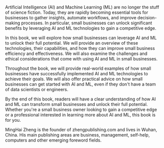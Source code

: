 

Artificial Intelligence (AI) and Machine Learning (ML) are no longer the stuff of science fiction. Today, they are rapidly becoming essential tools for businesses to gather insights, automate workflows, and improve decision-making processes. In particular, small businesses can unlock significant benefits by leveraging AI and ML technologies to gain a competitive edge.

In this book, we will explore how small businesses can leverage AI and ML to unlock their full potential. We will provide an overview of these technologies, their capabilities, and how they can improve small business efficiency and effectiveness. We will also examine the challenges and ethical considerations that come with using AI and ML in small businesses.

Throughout the book, we will provide real-world examples of how small businesses have successfully implemented AI and ML technologies to achieve their goals. We will also offer practical advice on how small businesses can get started with AI and ML, even if they don't have a team of data scientists or engineers.

By the end of this book, readers will have a clear understanding of how AI and ML can transform small businesses and unlock their full potential. Whether you're a small business owner looking to gain a competitive edge or a professional interested in learning more about AI and ML, this book is for you.

MingHai Zheng is the founder of zhengpublishing.com and lives in Wuhan, China. His main publishing areas are business, management, self-help, computers and other emerging foreword fields.
